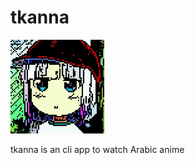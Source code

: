 # tkanna
<img style="width:150px;height:150px;" src=".github/assets/logo.jpg"/>

tkanna is an cli app to watch Arabic anime
